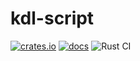 # kdl-script

[![crates.io](https://img.shields.io/crates/v/kdl-script.svg)](https://crates.io/crates/kdl-script) [![docs](https://docs.rs/kdl-script/badge.svg)](https://docs.rs/kdl-script) ![Rust CI](https://github.com/Gankra/abi-cafe/workflows/Rust%20CI/badge.svg?branch=main)


